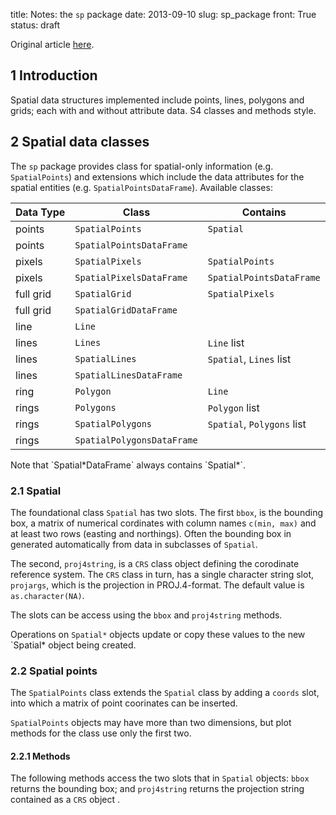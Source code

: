 title: Notes: the `sp` package
date: 2013-09-10
slug: sp_package
front: True
status: draft

Original article [here](TODO).
## 1 Introduction
Spatial data structures implemented include points, lines, polygons
and grids; each with and without attribute data. S4 classes and
methods style.

## 2 Spatial data classes
The `sp` package provides class for spatial-only information (e.g.
`SpatialPoints`) and extensions which include the data attributes for
the spatial entities (e.g. `SpatialPointsDataFrame`). Available
classes:

<table>
<thead>
  <tr>
    <th>Data Type</th>
    <th>Class</th>
    <th>Contains</th>
  </tr>
</thead>
<tbody>
  <tr>
    <td>points</td>
    <td><code>SpatialPoints</code></td>
    <td><code>Spatial</code></td>
  </tr>
  <tr>
    <td>points</td>
    <td><code>SpatialPointsDataFrame</code></td>
    <td></td>
  </tr>
  <tr>
    <td>pixels</td>
    <td><code>SpatialPixels</code></td>
    <td><code>SpatialPoints</code></td>
  </tr>
  <tr>
    <td>pixels</td>
    <td><code>SpatialPixelsDataFrame</code></td>
    <td><code>SpatialPointsDataFrame</code></td>
  </tr>
  <tr>
    <td>full grid</td>
    <td><code>SpatialGrid</code></td>
    <td><code>SpatialPixels</code></td>
  </tr>
  <tr>
    <td>full grid</td>
    <td><code>SpatialGridDataFrame</code></td>
    <td></td>
  </tr>
  <tr>
    <td>line</td>
    <td><code>Line</code></td>
    <td></td>
  </tr>
  <tr>
    <td>lines</td>
    <td><code>Lines</code></td>
    <td><code>Line</code> list</td>
  </tr>
  <tr>
    <td>lines</td>
    <td><code>SpatialLines</code></td>
    <td><code>Spatial</code>, <code>Lines</code> list</td>
  </tr>
  <tr>
    <td>lines</td>
    <td><code>SpatialLinesDataFrame</code></td>
    <td></td>
  </tr>
  <tr>
    <td>ring</td>
    <td><code>Polygon</code></td>
    <td><code>Line</code></td>
  </tr>
  <tr>
    <td>rings</td>
    <td><code>Polygons</code></td>
    <td><code>Polygon</code> list</td>
  </tr>
  <tr>
    <td>rings</td>
    <td><code>SpatialPolygons</code></td>
    <td><code>Spatial</code>, <code>Polygons</code> list</td>
  </tr>
  <tr>
    <td>rings</td>
    <td><code>SpatialPolygonsDataFrame</code></td>
    <td></td>
  </tr>
</tbody>
</table>
Note that `Spatial*DataFrame` always contains `Spatial*`.

### 2.1 Spatial
The foundational class `Spatial` has two slots. The first `bbox`, is
the bounding box, a matrix of numerical cordinates with column names
`c(min, max)` and at least two rows (easting and northings). Often the
bounding box in generated automatically from data in subclasses of
`Spatial`.

The second, `proj4string`, is a `CRS` class object defining the
corodinate reference system. The `CRS` class in turn, has a single
character string slot, `projargs`,  which is the projection in
PROJ.4-format. The default value is `as.character(NA)`.

The slots can be access using the `bbox` and `proj4string` methods.

Operations on `Spatial*` objects update or copy these values to the
new `Spatial* object being created.

### 2.2 Spatial points
The `SpatialPoints` class extends the `Spatial` class by adding a
`coords` slot, into which a matrix of point coorinates can be inserted.


`SpatialPoints` objects may have more than two dimensions, but plot
methods for the class use only the first two.

#### 2.2.1 Methods
The following methods access the two slots that in `Spatial` objects:
`bbox` returns the bounding box; and `proj4string` returns the
projection string contained as a `CRS` object .


